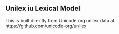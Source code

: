 Unilex iu Lexical Model
----------------------

This is built directly from Unicode.org unilex data at
https://github.com/unicode-org/unilex
